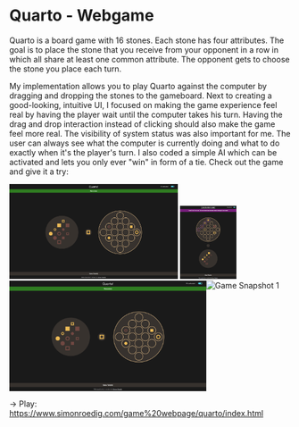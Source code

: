 # Quarto - Webgame

Quarto is a board game with 16 stones. Each stone has four attributes. The goal is to place the stone that you receive from your opponent in a row in which all share at least one common attribute. The opponent gets to choose the stone you place each turn.

My implementation allows you to play Quarto against the computer by dragging and dropping the stones to the gameboard. Next to creating a good-looking, intuitive UI, I focused on making the game experience feel real by having the player wait until the computer takes his turn. Having the drag and drop interaction instead of clicking should also make the game feel more real. The visibility of system status was also important for me. The user can always see what the computer is currently doing and what to do exactly when it's the player's turn. I also coded a simple AI which can be activated and lets you only ever "win" in form of a tie.
Check out the game and give it a try:

<img src="snapshot.png" alt="Game Snapshot" width="60%" height="60%">
<img src="snapshot2.png" alt="Game Snapshot" width="20%" height="20%">

<div style="display: flex; justify-content: space-between;">
  <img src="snapshot.png" alt="Game Snapshot 1" width="70%">
  <img src="snapshot2.pngg" alt="Game Snapshot 1" width="30%">
</div>

-> Play: https://www.simonroedig.com/game%20webpage/quarto/index.html
